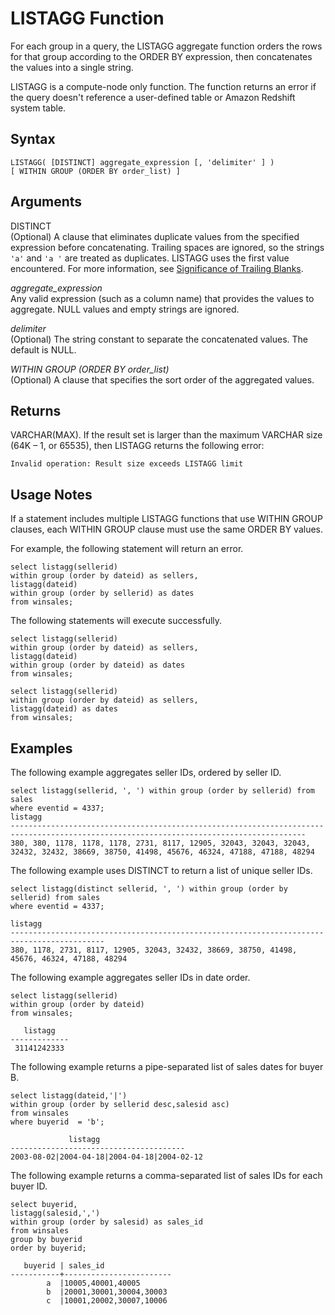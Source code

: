 # LISTAGG Function<a name="r_LISTAGG"></a>

For each group in a query, the LISTAGG aggregate function orders the rows for that group according to the ORDER BY expression, then concatenates the values into a single string\. 

LISTAGG is a compute\-node only function\. The function returns an error if the query doesn't reference a user\-defined table or Amazon Redshift system table\.

## Syntax<a name="r_LISTAGG-synopsis"></a>

```
LISTAGG( [DISTINCT] aggregate_expression [, 'delimiter' ] ) 
[ WITHIN GROUP (ORDER BY order_list) ]
```

## Arguments<a name="r_LISTAGG-arguments"></a>

DISTINCT  
\(Optional\) A clause that eliminates duplicate values from the specified expression before concatenating\. Trailing spaces are ignored, so the strings `'a'` and `'a '` are treated as duplicates\. LISTAGG uses the first value encountered\. For more information, see [Significance of Trailing Blanks](r_Character_types.md#r_Character_types-significance-of-trailing-blanks)\.

 *aggregate\_expression*   
 Any valid expression \(such as a column name\) that provides the values to aggregate\. NULL values and empty strings are ignored\. 

 *delimiter*   
\(Optional\) The string constant to separate the concatenated values\. The default is NULL\.

 *WITHIN GROUP \(ORDER BY order\_list\)*   
\(Optional\) A clause that specifies the sort order of the aggregated values\. 

## Returns<a name="r_LISTAGG-data-types"></a>

VARCHAR\(MAX\)\. If the result set is larger than the maximum VARCHAR size \(64K – 1, or 65535\), then LISTAGG returns the following error:

```
Invalid operation: Result size exceeds LISTAGG limit
```

## Usage Notes<a name="r_LISTAGG-usage-notes"></a>

If a statement includes multiple LISTAGG functions that use WITHIN GROUP clauses, each WITHIN GROUP clause must use the same ORDER BY values\.

For example, the following statement will return an error\.

```
select listagg(sellerid) 
within group (order by dateid) as sellers,
listagg(dateid) 
within group (order by sellerid) as dates
from winsales;
```

The following statements will execute successfully\.

```
select listagg(sellerid) 
within group (order by dateid) as sellers,
listagg(dateid) 
within group (order by dateid) as dates
from winsales;

select listagg(sellerid) 
within group (order by dateid) as sellers,
listagg(dateid) as dates
from winsales;
```

## Examples<a name="r_LISTAGG-examples"></a>

The following example aggregates seller IDs, ordered by seller ID\. 

```
select listagg(sellerid, ', ') within group (order by sellerid) from sales
where eventid = 4337;
listagg                                                                                                                                 
----------------------------------------------------------------------------------------------------------------------------------------
380, 380, 1178, 1178, 1178, 2731, 8117, 12905, 32043, 32043, 32043, 32432, 32432, 38669, 38750, 41498, 45676, 46324, 47188, 47188, 48294
```

The following example uses DISTINCT to return a list of unique seller IDs\.

```
select listagg(distinct sellerid, ', ') within group (order by sellerid) from sales
where eventid = 4337;

listagg                                                                                    
-------------------------------------------------------------------------------------------
380, 1178, 2731, 8117, 12905, 32043, 32432, 38669, 38750, 41498, 45676, 46324, 47188, 48294
```

The following example aggregates seller IDs in date order\. 

```
select listagg(sellerid) 
within group (order by dateid)
from winsales;

   listagg
-------------
 31141242333
```

The following example returns a pipe\-separated list of sales dates for buyer B\.

```
select listagg(dateid,'|') 
within group (order by sellerid desc,salesid asc)
from winsales
where buyerid  = 'b';

             listagg
---------------------------------------
2003-08-02|2004-04-18|2004-04-18|2004-02-12
```

The following example returns a comma\-separated list of sales IDs for each buyer ID\.

```
select buyerid, 
listagg(salesid,',')
within group (order by salesid) as sales_id
from winsales
group by buyerid
order by buyerid;

   buyerid | sales_id
-----------+------------------------
        a  |10005,40001,40005	
        b  |20001,30001,30004,30003	
        c  |10001,20002,30007,10006
```